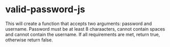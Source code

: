 # valid-password-js
 This will create a function that accepts two arguments: password and username. Password must be at least 8 charaacters, cannot contain spaces and cannot contain the username. If all requirements are met, return true, otherwise return false.
